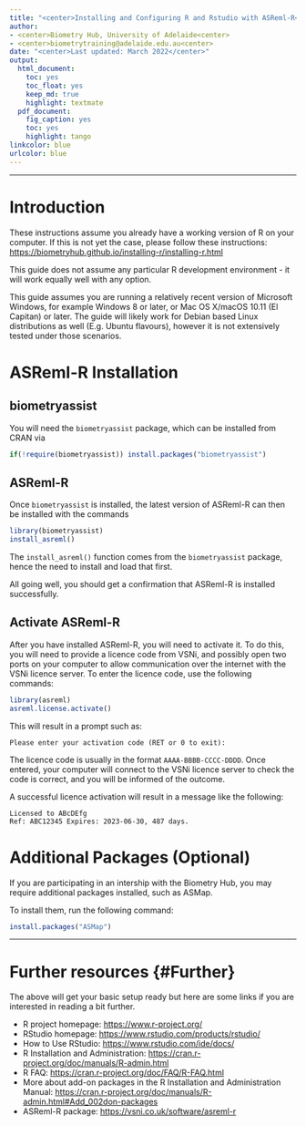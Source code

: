```yaml
---
title: "<center>Installing and Configuring R and Rstudio with ASReml-R</center>"
author: 
- <center>Biometry Hub, University of Adelaide<center>
- <center>biometrytraining@adelaide.edu.au<center>
date: "<center>Last updated: March 2022</center>"
output:
  html_document:
    toc: yes
    toc_float: yes
    keep_md: true
    highlight: textmate
  pdf_document:
    fig_caption: yes
    toc: yes
    highlight: tango
linkcolor: blue
urlcolor: blue
---
```





---

# Introduction  

These instructions assume you already have a working version of R on your computer. If this is not yet the case, please follow these instructions: https://biometryhub.github.io/installing-r/installing-r.html

This guide does not assume any particular R development environment - it will work equally well with any option.

This guide assumes you are running a relatively recent version of Microsoft Windows, for example Windows 8 or later, or Mac OS X/macOS 10.11 (El Capitan) or later. The guide will likely work for Debian based Linux distributions as well (E.g. Ubuntu flavours), however it is not extensively tested under those scenarios.

# ASReml-R Installation

## biometryassist

You will need the `biometryassist` package, which can be installed from CRAN via


```r
if(!require(biometryassist)) install.packages("biometryassist")
```


## ASReml-R

Once `biometryassist` is installed, the latest version of ASReml-R can then be installed with the commands


```r
library(biometryassist)
install_asreml()
```

The `install_asreml()` function comes from the `biometryassist` package, hence the need to install and load that first.

All going well, you should get a confirmation that ASReml-R is installed successfully.

## Activate ASReml-R

After you have installed ASReml-R, you will need to activate it. To do this, you will need to provide a licence code from VSNi, and possibly open two ports on your computer to allow communication over the internet with the VSNi licence server. To enter the licence code, use the following commands:


```r
library(asreml)
asreml.license.activate()
```

This will result in a prompt such as:
```
Please enter your activation code (RET or 0 to exit): 
```

The licence code is usually in the format `AAAA-BBBB-CCCC-DDDD`. Once entered, your computer will connect to the VSNi licence server to check the code is correct, and you will be informed of the outcome. 

A successful licence activation will result in a message like the following:

```
Licensed to ABcDEfg
Ref: ABC12345 Expires: 2023-06-30, 487 days.
```

# Additional Packages (Optional)

If you are participating in an intership with the Biometry Hub, you may require additional packages installed, such as ASMap.

To install them, run the following command:


```r
install.packages("ASMap")
```

---


# Further resources {#Further}
The above will get your basic setup ready but here are some links if you are interested in reading a bit further.

- R project homepage: <https://www.r-project.org/>
- RStudio homepage: <https://www.rstudio.com/products/rstudio/>
- How to Use RStudio: <https://www.rstudio.com/ide/docs/>
- R Installation and Administration: <https://cran.r-project.org/doc/manuals/R-admin.html>
- R FAQ: <https://cran.r-project.org/doc/FAQ/R-FAQ.html>
- More about add-on packages in the R Installation and Administration Manual:  <https://cran.r-project.org/doc/manuals/R-admin.html#Add_002don-packages>
- ASReml-R package:  <https://vsni.co.uk/software/asreml-r>


